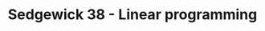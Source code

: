 ---
title: "Sedgewick 38 - Linear programming"
published: true
morea_id: reading-sedgewick-38
morea_summary: "Linear programs, geometric interpretation, simplex method"
morea_type: reading
morea_sort_order: 1
morea_url: http://sciencelib.net/1496/algorithms-r-sedgewick-1983-ww.html
morea_labels:
 - Textbook
 - 15 pages
---